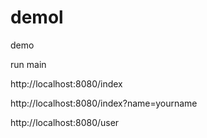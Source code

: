 # demol
demo

run main

http://localhost:8080/index

http://localhost:8080/index?name=yourname

http://localhost:8080/user

